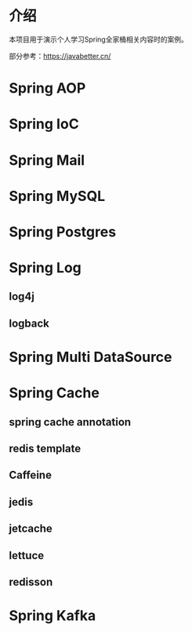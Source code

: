 
# 介绍

本项目用于演示个人学习Spring全家桶相关内容时的案例。

部分参考：https://javabetter.cn/


# Spring AOP


# Spring IoC


# Spring Mail


# Spring MySQL


# Spring Postgres


# Spring Log

## log4j


## logback


## 


# Spring Multi DataSource


# Spring Cache


## spring cache annotation


## redis template


## Caffeine


## jedis


## jetcache


## lettuce


## redisson



# Spring Kafka